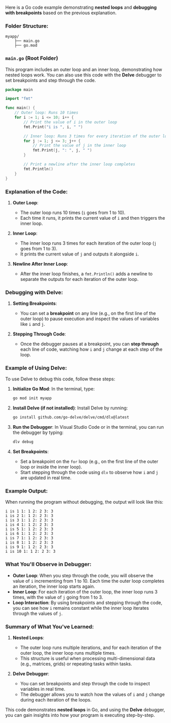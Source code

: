 Here is a Go code example demonstrating **nested loops** and **debugging with breakpoints** based on the previous explanation.

### Folder Structure:
```
myapp/
    ├── main.go
    ├── go.mod
```

### `main.go` (Root Folder)
This program includes an outer loop and an inner loop, demonstrating how nested loops work. You can also use this code with the **Delve** debugger to set breakpoints and step through the code.

```go
package main

import "fmt"

func main() {
	// Outer loop: Runs 10 times
	for i := 1; i <= 10; i++ {
		// Print the value of i in the outer loop
		fmt.Print("i is ", i, " ")

		// Inner loop: Runs 3 times for every iteration of the outer loop
		for j := 1; j <= 3; j++ {
			// Print the value of j in the inner loop
			fmt.Print(j, ": ", j, " ")
		}

		// Print a newline after the inner loop completes
		fmt.Println()
	}
}
```

### Explanation of the Code:

1. **Outer Loop**: 
   - The outer loop runs 10 times (`i` goes from 1 to 10).
   - Each time it runs, it prints the current value of `i` and then triggers the inner loop.

2. **Inner Loop**:
   - The inner loop runs 3 times for each iteration of the outer loop (`j` goes from 1 to 3).
   - It prints the current value of `j` and outputs it alongside `i`.

3. **Newline After Inner Loop**:
   - After the inner loop finishes, a `fmt.Println()` adds a newline to separate the outputs for each iteration of the outer loop.

### Debugging with Delve:

1. **Setting Breakpoints**:
   - You can set a **breakpoint** on any line (e.g., on the first line of the outer loop) to pause execution and inspect the values of variables like `i` and `j`.

2. **Stepping Through Code**:
   - Once the debugger pauses at a breakpoint, you can **step through** each line of code, watching how `i` and `j` change at each step of the loop.

### Example of Using Delve:

To use Delve to debug this code, follow these steps:

1. **Initialize Go Mod**:
   In the terminal, type:
   ```bash
   go mod init myapp
   ```

2. **Install Delve (if not installed)**:
   Install Delve by running:
   ```bash
   go install github.com/go-delve/delve/cmd/dlv@latest
   ```

3. **Run the Debugger**:
   In Visual Studio Code or in the terminal, you can run the debugger by typing:
   ```bash
   dlv debug
   ```

4. **Set Breakpoints**:
   - Set a breakpoint on the `for` loop (e.g., on the first line of the outer loop or inside the inner loop).
   - Start stepping through the code using `dlv` to observe how `i` and `j` are updated in real time.

### Example Output:

When running the program without debugging, the output will look like this:

```
i is 1 1: 1 2: 2 3: 3 
i is 2 1: 1 2: 2 3: 3 
i is 3 1: 1 2: 2 3: 3 
i is 4 1: 1 2: 2 3: 3 
i is 5 1: 1 2: 2 3: 3 
i is 6 1: 1 2: 2 3: 3 
i is 7 1: 1 2: 2 3: 3 
i is 8 1: 1 2: 2 3: 3 
i is 9 1: 1 2: 2 3: 3 
i is 10 1: 1 2: 2 3: 3 
```

### What You'll Observe in Debugger:
- **Outer Loop**: When you step through the code, you will observe the value of `i` incrementing from 1 to 10. Each time the outer loop completes an iteration, the inner loop starts again.
- **Inner Loop**: For each iteration of the outer loop, the inner loop runs 3 times, with the value of `j` going from 1 to 3.
- **Loop Interaction**: By using breakpoints and stepping through the code, you can see how `i` remains constant while the inner loop iterates through the values of `j`.

### Summary of What You've Learned:

1. **Nested Loops**: 
   - The outer loop runs multiple iterations, and for each iteration of the outer loop, the inner loop runs multiple times.
   - This structure is useful when processing multi-dimensional data (e.g., matrices, grids) or repeating tasks within tasks.

2. **Delve Debugger**: 
   - You can set breakpoints and step through the code to inspect variables in real time.
   - The debugger allows you to watch how the values of `i` and `j` change during each iteration of the loops.

This code demonstrates **nested loops** in Go, and using the **Delve** debugger, you can gain insights into how your program is executing step-by-step.